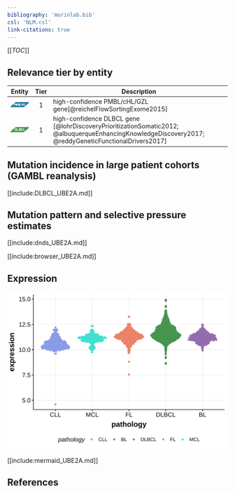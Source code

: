 ```yaml
---
bibliography: 'morinlab.bib'
csl: 'NLM.csl'
link-citations: true
---
```

[[_TOC_]]


## Relevance tier by entity

|Entity|Tier|Description                           |
|:------:|:----:|--------------------------------------|
|![PMBL](images/icons/PMBL_tier1.png)|1|high-confidence PMBL/cHL/GZL gene[@reichelFlowSortingExome2015]|
|![DLBCL](images/icons/DLBCL_tier1.png) |1   |high-confidence DLBCL gene            [@lohrDiscoveryPrioritizationSomatic2012; @albuquerqueEnhancingKnowledgeDiscovery2017; @reddyGeneticFunctionalDrivers2017]|

## Mutation incidence in large patient cohorts (GAMBL reanalysis)

[[include:DLBCL_UBE2A.md]]

## Mutation pattern and selective pressure estimates

[[include:dnds_UBE2A.md]]

[[include:browser_UBE2A.md]]

## Expression
![](images/gene_expression/UBE2A_by_pathology.svg)
<!-- ORIGIN: reichelFlowSortingExome2015a -->
<!-- DLBCL: reddyGeneticFunctionalDrivers2017 -->
<!-- PMBL: reichelFlowSortingExome2015a -->

[[include:mermaid_UBE2A.md]]

## References
 
